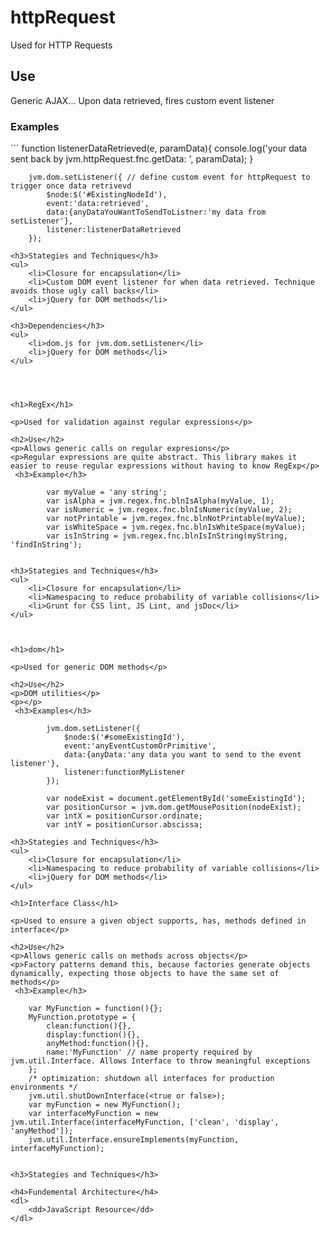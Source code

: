 <h1>httpRequest</h1>
 
<p>Used for HTTP Requests</p>

<h2>Use</h2>
<p>Generic AJAX... Upon data retrieved, fires custom event listener</p>
<p></p>
 <h3>Examples</h3>
```
        function listenerDataRetrieved(e, paramData){
            console.log('your data sent back by jvm.httpRequest.fnc.getData: ', paramData);
        }

        jvm.dom.setListener({ // define custom event for httpRequest to trigger once data retrivevd
            $node:$('#ExistingNodeId'),
            event:'data:retrieved',
            data:{anyDataYouWantToSendToListner:'my data from setListener'},
            listener:listenerDataRetrieved
        });

```
<h3>Stategies and Techniques</h3>
<ul>
    <li>Closure for encapsulation</li>
    <li>Custom DOM event listener for when data retrieved. Technique avoids those ugly call backs</li>
    <li>jQuery for DOM methods</li>
</ul>

<h3>Dependencies</h3>
<ul>
    <li>dom.js for jvm.dom.setListener</li>
    <li>jQuery for DOM methods</li>
</ul>




<h1>RegEx</h1>
 
<p>Used for validation against regular expressions</p>

<h2>Use</h2>
<p>Allows generic calls on regular expresions</p>
<p>Regular expressions are quite abstract. This library makes it easier to reuse regular expressions without having to know RegExp</p>
 <h3>Example</h3>

```
            var myValue = 'any string';
            var isAlpha = jvm.regex.fnc.blnIsAlpha(myValue, 1);
            var isNumeric = jvm.regex.fnc.blnIsNumeric(myValue, 2);
            var notPrintable = jvm.regex.fnc.blnNotPrintable(myValue);
            var isWhiteSpace = jvm.regex.fnc.blnIsWhiteSpace(myValue);
            var isInString = jvm.regex.fnc.blnIsInString(myString, 'findInString');

```

<h3>Stategies and Techniques</h3>
<ul>
	<li>Closure for encapsulation</li>
	<li>Namespacing to reduce probability of variable collisions</li>
	<li>Grunt for CSS lint, JS Lint, and jsDoc</li>
</ul>



<h1>dom</h1>
 
<p>Used for generic DOM methods</p>

<h2>Use</h2>
<p>DOM utilities</p>
<p></p>
 <h3>Examples</h3>
```
            jvm.dom.setListener({
                $node:$('#someExistingId'),
                event:'anyEventCustomOrPrimitive',
                data:{anyData:'any data you want to send to the event listener'},
                listener:functionMyListener
            });

            var nodeExist = document.getElementById('someExistingId');
            var positionCursor = jvm.dom.getMousePosition(nodeExist);
            var intX = positionCursor.ordinate;
            var intY = positionCursor.abscissa;

```
<h3>Stategies and Techniques</h3>
<ul>
    <li>Closure for encapsulation</li>
    <li>Namespacing to reduce probability of variable collisions</li>
    <li>jQuery for DOM methods</li>
</ul>

<h1>Interface Class</h1>
 
<p>Used to ensure a given object supports, has, methods defined in interface</p>

<h2>Use</h2>
<p>Allows generic calls on methods across objects</p>
<p>Factory patterns demand this, because factories generate objects dynamically, expecting those objects to have the same set of methods</p>
 <h3>Example</h3>

```
		var MyFunction = function(){};
	 	MyFunction.prototype = {
	 		clean:function(){},
	 		display:function(){},
	 		anyMethod:function(){},
	 		name:'MyFunction' // name property required by jvm.util.Interface. Allows Interface to throw meaningful exceptions
	 	};
		/* optimization: shutdown all interfaces for production environments */
		jvm.util.shutDownInterface(<true or false>);
		var myFunction = new MyFunction();
		var interfaceMyFunction = new jvm.util.Interface(interfaceMyFunction, ['clean', 'display', 'anyMethod']);
		jvm.util.Interface.ensureImplements(myFunction, interfaceMyFunction);	

```

<h3>Stategies and Techniques</h3>

<h4>Fundemental Architecture</h4>
<dl>
	<dd>JavaScript Resource</dd>
</dl>






 

 
